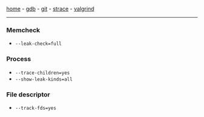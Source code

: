 [home](README.md) - [gdb](gdb.md) - [git](git.md) - [strace](strace.md) - [valgrind](valgrind.md)
***
### Memcheck
- `--leak-check=full`
### Process
- `--trace-children=yes`
- `--show-leak-kinds=all`
### File descriptor
- `--track-fds=yes`